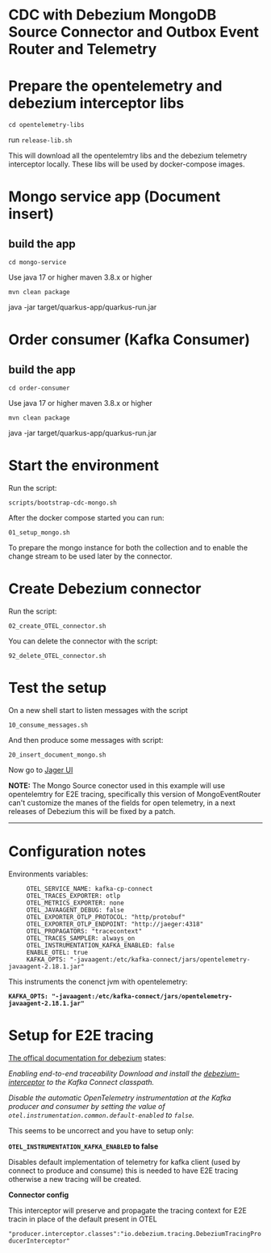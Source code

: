 
# CDC with Debezium MongoDB Source Connector and Outbox Event Router and Telemetry

# Prepare the opentelemetry and debezium interceptor libs

`cd opentelemetry-libs`

run `release-lib.sh`

This will download all the opentelemtry libs and the debezium telemetry interceptor locally. These libs will be used by docker-compose images.

# Mongo service app (Document insert)

## build the app

`cd mongo-service`

Use java 17 or higher
maven 3.8.x or higher

`mvn clean package`

java -jar target/quarkus-app/quarkus-run.jar

# Order consumer (Kafka Consumer)

## build the app

`cd order-consumer`

Use java 17 or higher
maven 3.8.x or higher

`mvn clean package`

java -jar target/quarkus-app/quarkus-run.jar

# Start the environment

Run the script:

```
scripts/bootstrap-cdc-mongo.sh
```

After the docker compose started you can run:

`01_setup_mongo.sh`

To prepare the mongo instance for both the collection and to enable the change stream to be used later by the connector.

# Create Debezium connector

Run the script:

`02_create_OTEL_connector.sh`

You can delete the connector with the script:

`92_delete_OTEL_connector.sh`

# Test the setup

On a new shell start to listen messages with the script

`10_consume_messages.sh`

And then produce some messages with script:

`20_insert_document_mongo.sh`

Now go to [Jager UI](http://localhost:16686)




**NOTE:** The Mongo Source conector used in this example will use opentelemtry for E2E tracing, specifically this version of MongoEventRouter can't customize the manes of the fields for open telemetry, in a next releases of Debezium this will be fixed by a patch.

---

# Configuration notes

Environments variables:

 ```
      OTEL_SERVICE_NAME: kafka-cp-connect
      OTEL_TRACES_EXPORTER: otlp
      OTEL_METRICS_EXPORTER: none
      OTEL_JAVAAGENT_DEBUG: false
      OTEL_EXPORTER_OTLP_PROTOCOL: "http/protobuf"
      OTEL_EXPORTER_OTLP_ENDPOINT: "http://jaeger:4318"
      OTEL_PROPAGATORS: "tracecontext"
      OTEL_TRACES_SAMPLER: always_on
      OTEL_INSTRUMENTATION_KAFKA_ENABLED: false
      ENABLE_OTEL: true
      KAFKA_OPTS: "-javaagent:/etc/kafka-connect/jars/opentelemetry-javaagent-2.18.1.jar"
```
This instruments the conenct jvm with opentelemetry:

**`KAFKA_OPTS: "-javaagent:/etc/kafka-connect/jars/opentelemetry-javaagent-2.18.1.jar"`**

# Setup for E2E tracing

[The offical documentation for debezium](https://debezium.io/documentation/reference/stable/integrations/tracing.html#_enabling_end_to_end_traceability) states:

*Enabling end-to-end traceability
Download and install the [debezium-interceptor](https://mvnrepository.com/artifact/io.debezium/debezium-interceptor/) to the Kafka Connect classpath.*

*Disable the automatic OpenTelemetry instrumentation at the Kafka producer and consumer by setting the value of `otel.instrumentation.common.default-enabled` to `false`.*

This seems to be uncorrect and you have to setup only:

**`OTEL_INSTRUMENTATION_KAFKA_ENABLED` to false** 

Disables default implementation of telemetry for kafka client (used by connect to produce and consume) this is needed to have E2E tracing otherwise a new tracing will be created.

**Connector config**

This interceptor will preserve and propagate the tracing context for E2E tracin in place of the default present in OTEL

`"producer.interceptor.classes":"io.debezium.tracing.DebeziumTracingProducerInterceptor"`
